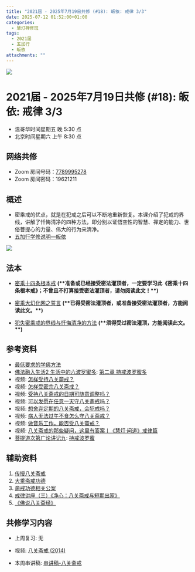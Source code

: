 ```yaml
---
title: "2021届 - 2025年7月19日共修 (#18): 皈依: 戒律 3/3"
date: 2025-07-12 01:52:00+01:00
categories:
  - 慧灯禅修班
tags:
  - 2021届
  - 五加行
  - 皈依
attachments: ""
---
```

![](/f/up/maxresdefault.jpg)

# 2021届 - 2025年7月19日共修 (#18): 皈依: 戒律 3/3

* 温哥华时间星期五 晚 5:30 点
* 北京时间星期六 上午 8:30 点

## 网络共修

* Zoom 房间号码：[7789995278](https://zoom.us/j/7789995278)
* Zoom 房间密码：19621211

## 概述

* 密乘戒的优点，就是在犯戒之后可以不断地重新恢复。本课介绍了犯戒的界线，讲解了忏悔清净的四种方法，即分别以证悟空性的智慧、禅定的能力、世俗菩提心的力量、伟大的行为来清净。
* [](<>)[](<>)[](<>)[](<>)[](<>)[](<>)[](<>)[](<>)[](<>)[](https://fohuifayu.com/index.php/huideng-jiangtang/chanxiuke/zen-04/8656-zen04-gy)[五加行学修说明—皈依](https://fohuifayu.com/index.php/huideng-jiangtang/chanxiuke/zen-04/8656-zen04-gy)

![](/f/up/capture.jpg)

## 法本

* [](https://fohuifayu.com/index.php/huideng-zhiguang/huideng-series)[](https://fohuifayu.com/index.php/huideng-zhiguang/huideng-series/188-a00077)[密乘十四条根本戒](https://fohuifayu.com/index.php/huideng-zhiguang/dianzi-congshu/sancheng-jielv/8938-a00019) **(\*\*准备或已经接受密法灌顶者，一定要学习此《密乘十四条根本戒》；不曾且不打算接受密法灌顶者，请勿阅读此文！\*\*)**
* [密乘大幻化网之誓言](https://fohuifayu.com/index.php/huideng-zhiguang/huideng-series/liu-ce/227-a00054) **(\*\*已得受密法灌顶者，或准备接受密法灌顶者，方能阅读此文。\*\*)**
* [犯失密乘戒的界线与忏悔清净的方法](https://fohuifayu.com/index.php/huideng-zhiguang/huideng-series/liu-ce/226-a00052) **(\*\*须得受过密法灌顶，方能阅读此文。\*\*)**


  [](<>)[](<>)[](<>)[](<>)[](<>)[](<>)[](<>)[](<>)[](<>)[](<>)

## 参考资料[](https://fohuifayu.com/index.php/huideng-zhiguang/dianzi-congshu/foxue-jichu/9046-a00537?title=%E5%B1%85%E5%A3%AB%E4%BA%94%E6%88%92#anchor)

* [最低要求的学佛方法](https://fohuifayu.com/index.php/huideng-zhiguang/dianzi-congshu/foxue-jichu/9045-a00536?title=%E5%B1%85%E5%A3%AB%E4%BA%94%E6%88%92#anchor)
* [佛法融入生活2 生活中的六波罗蜜多](https://fohuifayu.com/index.php/huideng-zhiguang/dianzi-congshu/fofa-rongru-shenghuo/fofa-rongru-shenghuo-2): [第二章  持戒波罗蜜多](https://fohuifayu.com/index.php/huideng-zhiguang/dianzi-congshu/fofa-rongru-shenghuo/fofa-rongru-shenghuo-2/8597-a00510)
* 视频: [怎样受持八关斋戒？](https://fohuifayu.com/index.php/shipin-jingcui/wenda-zhailu/2058-W16015-V08?title=)
* 视频: [怎样受密宗八关斋戒？](https://fohuifayu.com/index.php/shipin-jingcui/wenda-zhailu/2394-V16023-V01?title=)
* 视频: [受持八关斋戒的日期可随意调整吗？](https://fohuifayu.com/index.php/shipin-jingcui/wenda-zhailu/2739-V16131-V15?title=)
* 视频: [可以发愿在任意一天守八关斋戒吗？](https://fohuifayu.com/index.php/shipin-jingcui/wenda-zhailu/2896-V16136-V03?title=)
* 视频: [想舍弃定期的八关斋戒，会犯戒吗？](https://fohuifayu.com/index.php/shipin-jingcui/wenda-zhailu/5486-V19009-V07?title=)
* 视频: [病人无法过午不食怎么守八关斋戒？](https://fohuifayu.com/index.php/shipin-jingcui/wenda-zhailu/4282-V18090-V15?title=)
* 视频: [做音乐工作，能否受八关斋戒？](https://fohuifayu.com/index.php/shipin-jingcui/wenda-zhailu/4730-V17082-V10?title=)
* 视频: [八关斋戒的那些疑问，这里有答案丨《慧灯·问道》戒律篇](https://fohuifayu.com/index.php/shipin-jingcui/huideng-wendao/diwuji/jielv-pian/5016-w20021?title=)
* [菩提道次第广论讲记九](https://www.xianmixuezi.com/%E9%81%93%E6%AC%A1%E7%AC%AC%E6%96%87%E5%BA%93/%E8%8F%A9%E6%8F%90%E9%81%93%E6%AC%A1%E7%AC%AC%E5%B9%BF%E8%AE%BA/%E4%B8%80%E9%9B%B6%E8%8F%A9%E6%8F%90%E9%81%93%E6%AC%A1%E7%AC%AC%E5%B9%BF%E8%AE%BA%E8%AE%B2%E8%AE%B0%E4%B9%9D/): [持戒波罗蜜](https://www.xianmixuezi.com/%E9%81%93%E6%AC%A1%E7%AC%AC%E6%96%87%E5%BA%93/%E8%8F%A9%E6%8F%90%E9%81%93%E6%AC%A1%E7%AC%AC%E5%B9%BF%E8%AE%BA/%E4%B8%80%E9%9B%B6%E8%8F%A9%E6%8F%90%E9%81%93%E6%AC%A1%E7%AC%AC%E5%B9%BF%E8%AE%BA%E8%AE%B2%E8%AE%B0%E4%B9%9D/%E6%8C%81%E6%88%92%E6%B3%A2%E7%BD%97%E8%9C%9C)

## **辅助资料**

1. [](/f/up/大圆满传承源流.jpg)[](<>)[](http://read.goodweb.net.cn/news/news_more.asp?lm2=716)[传授八关斋戒](https://www.zhihuihai.net/%E5%AD%A6%E4%BD%9B%E4%B9%8B%E5%AE%B6/%E4%BA%94%E9%83%A8%E5%A4%A7%E8%AE%BA/%E6%88%92%E5%BE%8B/%E4%BC%A0%E6%8E%88%E5%85%AB%E5%85%B3%E6%96%8B%E6%88%92)
2. [大乘斋戒功德](https://www.zhihuihai.net/%E5%AD%A6%E4%BD%9B%E4%B9%8B%E5%AE%B6/%E4%BA%94%E9%83%A8%E5%A4%A7%E8%AE%BA/%E6%88%92%E5%BE%8B/%E5%A4%A7%E4%B9%98%E6%96%8B%E6%88%92%E5%8A%9F%E5%BE%B7)
3. [斋戒功德相关公案](https://www.zhihuihai.net/%E5%AD%A6%E4%BD%9B%E4%B9%8B%E5%AE%B6/%E4%BA%94%E9%83%A8%E5%A4%A7%E8%AE%BA/%E6%88%92%E5%BE%8B/%E5%A4%A7%E4%B9%98%E6%96%8B%E6%88%92%E5%8A%9F%E5%BE%B7/%E6%96%8B%E6%88%92%E5%8A%9F%E5%BE%B7%E7%9B%B8%E5%85%B3%E5%85%AC%E6%A1%88)
4. [戒律讲座（三）《净心：八关斋戒与短期出家》](https://www.riyuebianzhao.com/%E7%B3%BB%E5%88%97%E8%AE%B2%E5%BA%A7/%E6%88%92%E5%BE%8B%E7%B3%BB%E5%88%97%E8%AE%B2%E5%BA%A7/%E6%88%92%E5%BE%8B%E8%AE%B2%E5%BA%A7%E4%B8%89%E5%87%80%E5%BF%83%E5%85%AB%E5%85%B3%E6%96%8B%E6%88%92%E4%B8%8E%E7%9F%AD%E6%9C%9F%E5%87%BA%E5%AE%B6)
5. [《佛说八关斋经》](http://www.fodizi.net/fojing/other/10485.html)

## 共修学习内容

* 上周复习: [](<>)[](<>)[](<>)[](<>)[](<>)[](<>)[](<>)[](/f/up/开显解脱道略释1-思考题.pptx)[](/f/up/开显解脱道略释2-思考题.pptx)[](/f/up/开显解脱道略释3-思考题.pptx)[](/f/up/开显解脱道略释4-思考题.pptx)[](https://fohuifayu.com/index.php/huideng-jiangtang/chanxiuke/zen-04/2542-l17092)无[](<>)[](<>)[](<>)[](<>)[](<>)[](<>)[](<>)[](<>)[](<>)[](<>)[](<>)
* 视频: [](https://www.youtube.com/watch?v=LBELbsSGdic)[](https://fohuifayu.com/index.php/huideng-jiangtang/huanqiu-xilie/malai-xiya/847-l15006?title=%E5%B1%85%E5%A3%AB%E4%BA%94%E6%88%92)[八关斋戒 (2014)](https://fohuifayu.com/index.php/huideng-jiangtang/sancheng-jielv/bie-jietuojie/530-l14065?title=)
* 本周串讲稿: [](/f/up/串讲稿-皈依境-传承上师vf.pdf)[串讲稿-八关斋戒](/f/up/串讲稿-八关斋戒.docx)

  [](<>)[](<>)[](<>)[](<>)[](<>)[](<>)[](<>)[](<>)[](<>)[](<>)[](<>)

  [](<>)
